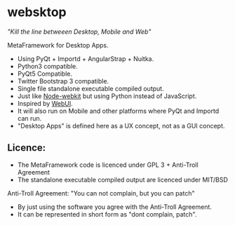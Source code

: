 websktop
========

*"Kill the line betweeen Desktop, Mobile and Web"*

MetaFramework for Desktop Apps.

- Using PyQt + Importd + AngularStrap + Nuitka.
- Python3 compatible.
- PyQt5 Compatible.
- Twitter Bootstrap 3 compatible.
- Single file standalone executable compiled output.
- Just like [Node-webkit](https://github.com/rogerwang/node-webkit "Node-webkit") but using Python instead of JavaScript.
- Inspired by [WebUI](https://github.com/Widdershin/WebUI/ "WebUI").
- It will also run on Mobile and other platforms where PyQt and Importd can run.
- "Desktop Apps" is defined here as a UX concept, not as a GUI concept.


Licence:
--------

- The MetaFramework code is licenced under GPL 3 + Anti-Troll Agreement
- The standalone executable compiled output are licenced under MIT/BSD

Anti-Troll Agreement: "You can not complain, but you can patch"

- By just using the software you agree with the Anti-Troll Agreement.
- It can be represented in short form as "dont complain, patch".
